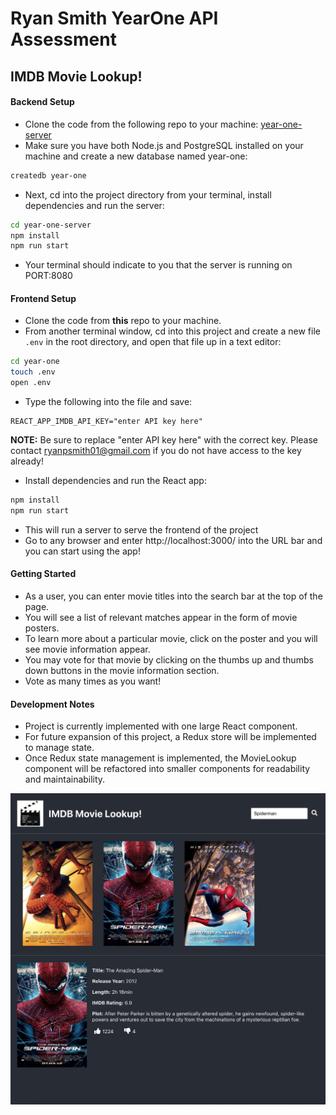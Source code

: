 # Ryan Smith YearOne API Assessment
## IMDB Movie Lookup!

#### Backend Setup

- Clone the code from the following repo to your machine: [year-one-server](https://github.com/ryanpsmith26/year-one-server)
- Make sure you have both Node.js and PostgreSQL installed on your machine and create a new database named year-one:

```zsh
createdb year-one
```
- Next, cd into the project directory from your terminal, install dependencies and run the server:

```zsh
cd year-one-server
npm install
npm run start
```

- Your terminal should indicate to you that the server is running on PORT:8080

#### Frontend Setup

- Clone the code from **this** repo to your machine.
- From another terminal window, cd into this project and create a new file ```.env``` in the root directory, and open that file up in a text editor:

```zsh
cd year-one
touch .env
open .env
```
- Type the following into the file and save:

```
REACT_APP_IMDB_API_KEY="enter API key here"
```
**NOTE:** Be sure to replace "enter API key here" with the correct key. Please contact <ryanpsmith01@gmail.com> if you do not have access to the key already!

- Install dependencies and run the React app:

```zsh
npm install
npm run start
```

- This will run a server to serve the frontend of the project
- Go to any browser and enter http://localhost:3000/ into the URL bar and you can start using the app!

#### Getting Started

- As a user, you can enter movie titles into the search bar at the top of the page.
- You will see a list of relevant matches appear in the form of movie posters.
- To learn more about a particular movie, click on the poster and you will see movie information appear.
- You may vote for that movie by clicking on the thumbs up and thumbs down buttons in the movie information section.
- Vote as many times as you want!

#### Development Notes

- Project is currently implemented with one large React component.
- For future expansion of this project, a Redux store will be implemented to manage state.
- Once Redux state management is implemented, the MovieLookup component will be refactored into smaller components for readability and maintainability.

![Snapshot of App](app-snapshot.jpeg)